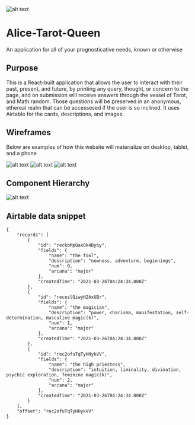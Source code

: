 ![alt text](https://i.pinimg.com/originals/d2/e9/5f/d2e95f54788f932b61296561d8ef6343.jpg)



# Alice-Tarot-Queen

An application for all of your prognosticative needs, known or otherwise



## Purpose

This is a React-built application that allows the user to interact with their past, present, and future, by printing any query, thought, or concern to the page, and on submission will receive answers through the vessel of Tarot, and Math.random. Those questions will be preserved in an anonymous, ethereal realm that can be accessesed if the user is so inclined. It uses Airtable for the cards, descriptions, and images.

## Wireframes

Below are examples of how this website will materialize on desktop, tablet, and a phone

![alt text](https://i.imgur.com/hI5wTaK.jpeg)
![alt text](https://i.imgur.com/bdcAFyz.jpeg)
![alt text](https://i.imgur.com/9ykv229.jpeg)

## Component Hierarchy

![alt text](https://i.imgur.com/IcQao8U.jpeg)

## Airtable data snippet

```
{
    "records": [
        {
            "id": "reckbMpQaxOk4Byoy",
            "fields": {
                "name": "the fool",
                "description": "newness, adventure, beginnings",
                "num": 0,
                "arcana": "major"
            },
            "createdTime": "2021-03-26T04:24:34.000Z"
        },
        {
            "id": "receslQiwyH2AxUBr",
            "fields": {
                "name": "the magician",
                "description": "power, charisma, manifestation, self-determination, masculine magic(k)",
                "num": 1,
                "arcana": "major"
            },
            "createdTime": "2021-03-26T04:24:34.000Z"
        },
        {
            "id": "rec2ofuTqTyHHykVV",
            "fields": {
                "name": "the high priestess",
                "description": "intuition, liminality, divination, psychic exploration, feminine magic(k)",
                "num": 2,
                "arcana": "major"
            },
            "createdTime": "2021-03-26T04:24:34.000Z"
        }
    ],
    "offset": "rec2ofuTqTyHHykVV"
}
```
